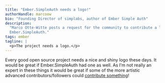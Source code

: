 ```yaml
---
title: "Ember.SimpleAuth needs a logo!"
authorHandle: marcoow
bio: "Founding Director of simplabs, author of Ember Simple Auth"
description:
  "Marco Otte-Witte posts a request for the community to contribute a logo to
  Ember.SimpleAuth."
tags: ember
tagline: |
  <p>The project needs a logo.</p>
---
```


Every good open source project needs a nice and shiny logo these days. It would
be great if Ember.SimpleAuth had one as well. As I’m not really an expert in
these things it would be great if some of the more artistic advanced
contributors/followers could
[contribute something](https://github.com/simplabs/ember-simple-auth/issues/152)!
